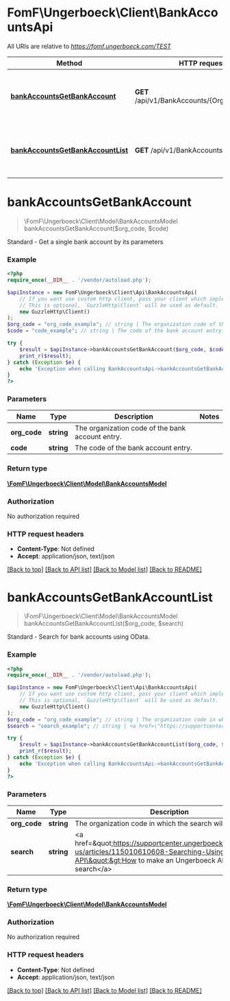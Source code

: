 # FomF\Ungerboeck\Client\BankAccountsApi

All URIs are relative to *https://fomf.ungerboeck.com/TEST*

Method | HTTP request | Description
------------- | ------------- | -------------
[**bankAccountsGetBankAccount**](BankAccountsApi.md#bankAccountsGetBankAccount) | **GET** /api/v1/BankAccounts/{OrgCode}/{Code} | Standard - Get a single bank account by its parameters
[**bankAccountsGetBankAccountList**](BankAccountsApi.md#bankAccountsGetBankAccountList) | **GET** /api/v1/BankAccounts/{OrgCode} | Standard - Search for bank accounts using OData.


# **bankAccountsGetBankAccount**
> \FomF\Ungerboeck\Client\Model\BankAccountsModel bankAccountsGetBankAccount($org_code, $code)

Standard - Get a single bank account by its parameters

### Example
```php
<?php
require_once(__DIR__ . '/vendor/autoload.php');

$apiInstance = new FomF\Ungerboeck\Client\Api\BankAccountsApi(
    // If you want use custom http client, pass your client which implements `GuzzleHttp\ClientInterface`.
    // This is optional, `GuzzleHttp\Client` will be used as default.
    new GuzzleHttp\Client()
);
$org_code = "org_code_example"; // string | The organization code of the bank account entry.
$code = "code_example"; // string | The code of the bank account entry.

try {
    $result = $apiInstance->bankAccountsGetBankAccount($org_code, $code);
    print_r($result);
} catch (Exception $e) {
    echo 'Exception when calling BankAccountsApi->bankAccountsGetBankAccount: ', $e->getMessage(), PHP_EOL;
}
?>
```

### Parameters

Name | Type | Description  | Notes
------------- | ------------- | ------------- | -------------
 **org_code** | **string**| The organization code of the bank account entry. |
 **code** | **string**| The code of the bank account entry. |

### Return type

[**\FomF\Ungerboeck\Client\Model\BankAccountsModel**](../Model/BankAccountsModel.md)

### Authorization

No authorization required

### HTTP request headers

 - **Content-Type**: Not defined
 - **Accept**: application/json, text/json

[[Back to top]](#) [[Back to API list]](../../README.md#documentation-for-api-endpoints) [[Back to Model list]](../../README.md#documentation-for-models) [[Back to README]](../../README.md)

# **bankAccountsGetBankAccountList**
> \FomF\Ungerboeck\Client\Model\BankAccountsModel bankAccountsGetBankAccountList($org_code, $search)

Standard - Search for bank accounts using OData.

### Example
```php
<?php
require_once(__DIR__ . '/vendor/autoload.php');

$apiInstance = new FomF\Ungerboeck\Client\Api\BankAccountsApi(
    // If you want use custom http client, pass your client which implements `GuzzleHttp\ClientInterface`.
    // This is optional, `GuzzleHttp\Client` will be used as default.
    new GuzzleHttp\Client()
);
$org_code = "org_code_example"; // string | The organization code in which the search will take place
$search = "search_example"; // string | <a href=\"https://supportcenter.ungerboeck.com/hc/en-us/articles/115010610608-Searching-Using-the-API\">How to make an Ungerboeck API search</a>

try {
    $result = $apiInstance->bankAccountsGetBankAccountList($org_code, $search);
    print_r($result);
} catch (Exception $e) {
    echo 'Exception when calling BankAccountsApi->bankAccountsGetBankAccountList: ', $e->getMessage(), PHP_EOL;
}
?>
```

### Parameters

Name | Type | Description  | Notes
------------- | ------------- | ------------- | -------------
 **org_code** | **string**| The organization code in which the search will take place |
 **search** | **string**| &lt;a href&#x3D;\&quot;https://supportcenter.ungerboeck.com/hc/en-us/articles/115010610608-Searching-Using-the-API\&quot;&gt;How to make an Ungerboeck API search&lt;/a&gt; |

### Return type

[**\FomF\Ungerboeck\Client\Model\BankAccountsModel**](../Model/BankAccountsModel.md)

### Authorization

No authorization required

### HTTP request headers

 - **Content-Type**: Not defined
 - **Accept**: application/json, text/json

[[Back to top]](#) [[Back to API list]](../../README.md#documentation-for-api-endpoints) [[Back to Model list]](../../README.md#documentation-for-models) [[Back to README]](../../README.md)

